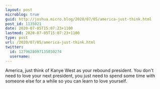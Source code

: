 ```yaml
---
layout: post
microblog: true
guid: http://joshua.micro.blog/2020/07/05/america-just-think.html
post_id: 1135021
date: 2020-07-05T15:07:23+1100
lastmod: 2020-07-05T15:07:23+1100
type: post
url: /2020/07/05/america-just-think.html
twitter:
  id: 1279628097135030274
  username: 
---
```

America, just think of Kanye West as your rebound president. You don't need to love your next president, you just need to spend some time with someone else for a while so you can learn to love yourself.

